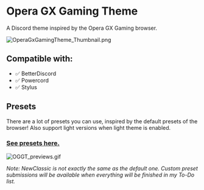 # Opera GX Gaming Theme

A Discord theme inspired by the Opera GX Gaming browser.

![OperaGxGamingTheme_Thumbnail.png](https://tomrdh.github.io/da-website/screenshots/OperaGxGamingTheme_Thumbnail.png)

## Compatible with:

- ✅ BetterDiscord
- ✅ Powercord
- ✅ Stylus

## Presets

There are a lot of presets you can use, inspired by the default presets of the browser! Also support light versions when light theme is enabled.

### [See presets here.](https://github.com/Tomrdh/discord-addons/tree/master/download-themes-here/OperaGxGamingTheme/presets)

![OGGT_previews.gif](https://cdn.discordapp.com/attachments/702611641530843186/864867346380357672/OGGT_previews.gif)

*Note: NewClassic is not exactly the same as the default one. Custom preset submissions will be available when everything will be finished in my To-Do list.*
